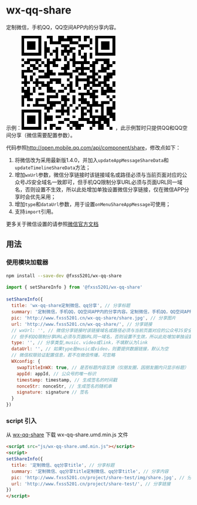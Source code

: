 # wx-qq-share #

定制微信，手机QQ，QQ空间APP内的分享内容。

示例：![示例](./qrcode.png)，此示例暂时只提供QQ和QQ空间分享（微信需要配置参数）。

代码参照<http://open.mobile.qq.com/api/component/share>，修改点如下：

1. 将微信改为采用最新版1.4.0，并加入`updateAppMessageShareData`和`updateTimelineShareData`方法；
2. 增加`wxUrl`参数，微信分享链接时该链接域名或路径必须与当前页面对应的公众号JS安全域名一致即可，但手机QQ限制分享URL必须与页面URL同一域名，否则设置不生效，所以此处增加单独设置微信分享链接，仅在微信APP分享时会优先采用；
3. 增加`type`和`dataUrl`参数，用于设置`onMenuShareAppMessage`可使用；
4. 支持`import`引用。

更多关于微信设置的请参照[微信官方文档](https://developers.weixin.qq.com/doc/offiaccount/OA_Web_Apps/JS-SDK.html#10)

## 用法 ##

### 使用模块加载器 ###

```sh
npm install --save-dev @fxss5201/wx-qq-share
```

```javascript
import { setShareInfo } from '@fxss5201/wx-qq-share'

setShareInfo({
  title: 'wx-qq-share定制微信、qq分享', // 分享标题
  summary: '定制微信，手机QQ，QQ空间APP内的分享内容。定制微信，手机QQ，QQ空间APP内的分享内容。', // 分享内容
  pic: 'http://www.fxss5201.cn/wx-qq-share/share.jpg', // 分享图片
  url: 'http://www.fxss5201.cn/wx-qq-share/', // 分享链接
  // wxUrl: '', // 微信分享链接时该链接域名或路径必须与当前页面对应的公众号JS安全域名一致即可
  // 但手机QQ限制分享URL必须与页面URL同一域名，否则设置不生效，所以此处增加单独设置微信分享链接，微信分享会优先采用
  type: '', // 分享类型,music、video或link，不填默认为link
  dataUrl: '', // 如果type是music或video，则要提供数据链接，默认为空
  // 微信权限验证配置信息，若不在微信传播，可忽略
  WXconfig: {
    swapTitleInWX: true, // 是否标题内容互换（仅朋友圈，因朋友圈内只显示标题）
    appId: appId, // 公众号的唯一标识
    timestamp: timestamp, // 生成签名的时间戳
    nonceStr: nonceStr, // 生成签名的随机串
    signature: signature // 签名
  }
})
```

### script 引入 ###

从 [wx-qq-share](https://github.com/fxss5201/wx-qq-share/tree/master/lib) 下载 wx-qq-share.umd.min.js 文件

```html
<script src="js/wx-qq-share.umd.min.js"></script>
<script>
setShareInfo({
  title: '定制微信、qq分享title', // 分享标题
  summary: '定制微信、qq分享title定制微信、qq分享title', // 分享内容
  pic: 'http://www.fxss5201.cn/project/share-test/img/share.jpg', // 分享图片
  url: 'http://www.fxss5201.cn/project/share-test/', // 分享链接
})
</script>
```
